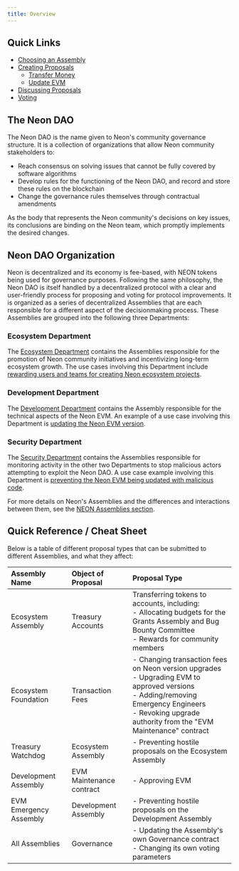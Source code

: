```yaml
---
title: Overview
---
```


## Quick Links


* [Choosing an Assembly](/docs/governance/neon_daos/#departments-overview)
* [Creating Proposals](/docs/governance/proposals/#introduction)
  * [Transfer Money](/docs/governance/neon_daos/#usage-scenarios)
  * [Update EVM](/docs/governance/neon_daos/#usage-scenarios-1)
* [Discussing Proposals](/docs/governance/proposals/#dao-forum)
* [Voting](/docs/governance/proposals/#voting)

## The Neon DAO

The Neon DAO is the name given to Neon's community governance structure. It is a collection of organizations that allow Neon community stakeholders to:
  * Reach consensus on solving issues that cannot be fully covered by software algorithms
  * Develop rules for the functioning of the Neon DAO, and record and store these rules on the blockchain
  * Change the governance rules themselves through contractual amendments

As the body that represents the Neon community's decisions on key issues, its conclusions are binding on the Neon team, which promptly implements the desired changes.

## Neon DAO Organization

Neon is decentralized and its economy is fee-based, with NEON tokens being used for governance purposes. Following the same philosophy, the Neon DAO is itself handled by a decentralized protocol with a clear and user-friendly process for proposing and voting for protocol improvements. It is organized as a series of decentralized Assemblies that are each responsible for a different aspect of the decisionmaking process. These Assemblies are grouped into the following three Departments:

### Ecosystem Department

The [Ecosystem Department](/docs/governance/neon_daos/#ecosystem-department) contains the Assemblies responsible for the promotion of Neon community initiatives and incentivizing long-term ecosystem growth. The use cases involving this Department include [rewarding users and teams for creating Neon ecosystem projects](/docs/governance/neon_daos/#usage-scenarios).

### Development Department

The [Development Department](/docs/governance/neon_daos/#development-department) contains the Assembly responsible for the technical aspects of the Neon EVM. An example of a use case involving this Department is [updating the Neon EVM version](/docs/governance/neon_daos/#usage-scenarios-1).

### Security Department

The [Security Department](/docs/governance/neon_daos/#security-department) contains the Assemblies responsible for monitoring activity in the other two Departments to stop malicious actors attempting to exploit the Neon DAO. A use case example involving this Department is [preventing the Neon EVM being updated with malicious code](/docs/governance/proposals/#preventing-evm-being-updated-with-malicious-code).

For more details on Neon's Assemblies and the differences and interactions between them, see the [NEON Assemblies section](/docs/governance/neon_daos/).

## Quick Reference / Cheat Sheet
Below is a table of different proposal types that can be submitted to different Assemblies, and what they affect:

Assembly Name | Object of Proposal | Proposal Type
:-|:-|:-
Ecosystem Assembly | Treasury Accounts | Transferring tokens to accounts, including:<br />- Allocating budgets for the Grants Assembly and Bug Bounty Committee<br />- Rewards for community members
Ecosystem Foundation | Transaction Fees | - Changing transaction fees on Neon version upgrades<br />- Upgrading EVM to approved versions<br />- Adding/removing Emergency Engineers<br />- Revoking upgrade authority from the "EVM Maintenance" contract  
Treasury Watchdog | Ecosystem Assembly | - Preventing hostile proposals on the Ecosystem Assembly
Development Assembly | EVM Maintenance contract | - Approving EVM  
EVM Emergency Assembly | Development Assembly | - Preventing hostile proposals on the Development Assembly
All Assemblies | Governance | - Updating the Assembly's own Governance contract<br />- Changing its own voting parameters
